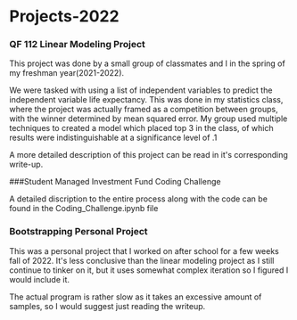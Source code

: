 # Projects-2022


### QF 112 Linear Modeling Project

This project was done by a small group of classmates and I in the spring of my freshman year(2021-2022).

We were tasked with using a list of independent variables to predict the independent variable life 
expectancy. This was done in my statistics class, where the project was actually framed as a competition
between groups, with the winner determined by mean squared error. My group used multiple techniques to 
created a model which placed top 3 in the class, of which results were indistinguishable at a
significance level of .1

A more detailed description of this project can be read in it's corresponding write-up.


###Student Managed Investment Fund Coding Challenge

A detailed discription to the entire process along with the code can be found in the Coding_Challenge.ipynb
file


### Bootstrapping Personal Project

This was a personal project that I worked on after school for a few weeks fall of 2022. It's less 
conclusive than the linear modeling project as I still continue to tinker on it, but it uses somewhat
complex iteration so I figured I would include it. 

The actual program is rather slow as it takes an excessive amount of samples, so I would suggest
just reading the writeup.
